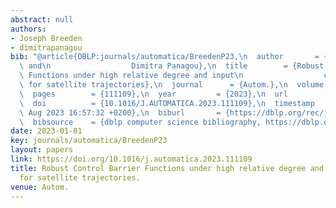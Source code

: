 ```yaml
---
abstract: null
authors:
- Joseph Breeden
- dimitrapanagou
bib: "@article{DBLP:journals/automatica/BreedenP23,\n  author       = {Joseph Breeden\
  \ and\n                  Dimitra Panagou},\n  title        = {Robust Control Barrier\
  \ Functions under high relative degree and input\n                  constraints\
  \ for satellite trajectories},\n  journal      = {Autom.},\n  volume       = {155},\n\
  \  pages        = {111109},\n  year         = {2023},\n  url          = {https://doi.org/10.1016/j.automatica.2023.111109},\n\
  \  doi          = {10.1016/J.AUTOMATICA.2023.111109},\n  timestamp    = {Wed, 16\
  \ Aug 2023 16:57:32 +0200},\n  biburl       = {https://dblp.org/rec/journals/automatica/BreedenP23.bib},\n\
  \  bibsource    = {dblp computer science bibliography, https://dblp.org}\n}"
date: 2023-01-01
key: journals/automatica/BreedenP23
layout: papers
link: https://doi.org/10.1016/j.automatica.2023.111109
title: Robust Control Barrier Functions under high relative degree and input constraints
  for satellite trajectories.
venue: Autom.
---
```


